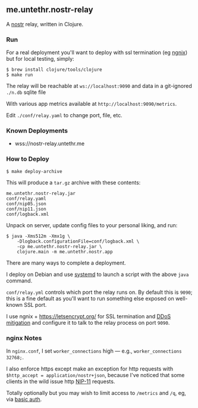 ## me.untethr.nostr-relay

A [nostr](https://github.com/fiatjaf/nostr/) relay, written in Clojure.

### Run

For a real deployment you'll want to deploy with ssl termination (eg [ngnix](https://www.nginx.com/))
but for local testing, simply:

```
$ brew install clojure/tools/clojure
$ make run
```

The relay will be reachable at `ws://localhost:9090` and data
in a git-ignored `./n.db` sqlite file 

With various app metrics available at `http://localhost:9090/metrics`.

Edit `./conf/relay.yaml` to change port, file, etc.

### Known Deployments

* wss://nostr-relay.untethr.me

### How to Deploy

```
$ make deploy-archive
```

This will produce a `tar.gz` archive with these contents:

```
me.untethr.nostr-relay.jar
conf/relay.yaml
conf/nip05.json
conf/nip11.json
conf/logback.xml
```

Unpack on server, update config files to your personal liking,
and run:

```
$ java -Xms512m -Xmx1g \
    -Dlogback.configurationFile=conf/logback.xml \
    -cp me.untethr.nostr-relay.jar \
    clojure.main -m me.untethr.nostr.app
```

There are many ways to complete a deployment.

I deploy on Debian and use [systemd](https://en.wikipedia.org/wiki/Systemd) to
launch a script with the above `java` command. 

`conf/relay.yml` controls which port the relay runs on. By
default this is `9090`; this is a fine default as you'll want
to run something else exposed on well-known SSL port.

I use ngnix + https://letsencrypt.org/ for SSL termination and
[DDoS mitigation](https://www.nginx.com/blog/mitigating-ddos-attacks-with-nginx-and-nginx-plus/)
and configure it to talk to the relay process on port `9090`.

### nginx Notes

In `nginx.conf`, I set `worker_connections` high &mdash; e.g., `worker_connections 32768;`.

I also enforce https except make an exception for http requests with
`$http_accept = application/nostr+json`, because I've noticed that some clients
in the wild issue http [NIP-11](https://github.com/nostr-protocol/nips/blob/master/11.md) 
requests.

Totally optionally but you may wish to limit access to `/metrics` and `/q`, eg, 
via 
[basic auth](https://docs.nginx.com/nginx/admin-guide/security-controls/configuring-http-basic-authentication/).
